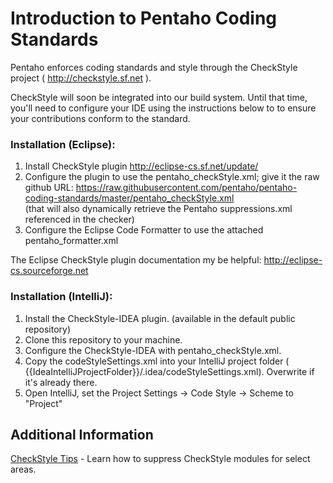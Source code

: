 # Introduction to Pentaho Coding Standards

Pentaho enforces coding standards and style through the CheckStyle project ( http://checkstyle.sf.net ).

CheckStyle will soon be integrated into our build system. Until that time, you'll need to configure your IDE using the instructions below to to ensure your contributions conform to the standard.

### Installation (Eclipse):

1. Install CheckStyle plugin http://eclipse-cs.sf.net/update/
2. Configure the plugin to use the pentaho_checkStyle.xml; give it the raw github URL: https://raw.githubusercontent.com/pentaho/pentaho-coding-standards/master/pentaho_checkStyle.xml  
   (that will also dynamically retrieve the Pentaho suppressions.xml referenced in the checker) 
3. Configure the Eclipse Code Formatter to use the attached pentaho_formatter.xml

The Eclipse CheckStyle plugin documentation my be helpful: http://eclipse-cs.sourceforge.net

### Installation (IntelliJ):

1. Install the CheckStyle-IDEA plugin. (available in the default public repository)
2. Clone this repository to your machine.
3. Configure the CheckStyle-IDEA with pentaho_checkStyle.xml.
4. Copy the codeStyleSettings.xml into your IntelliJ project folder ( {{IdeaIntelliJProjectFolder}}/.idea/codeStyleSettings.xml). Overwrite if it's already there.
5. Open IntelliJ, set the Project Settings -> Code Style -> Scheme to "Project"

## Additional Information
[CheckStyle Tips](https://github.com/pentaho/pentaho-coding-standards/wiki/CheckStyle-Tips) - Learn how to suppress CheckStyle modules for select areas.
